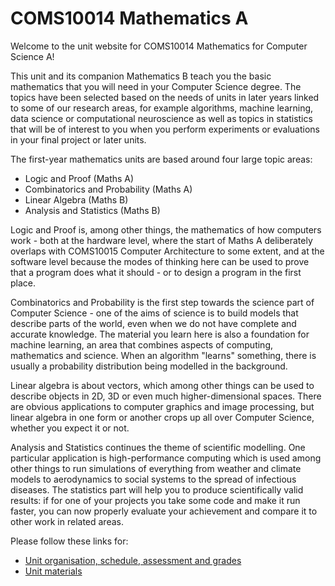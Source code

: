 # COMS10014 Mathematics A

Welcome to the unit website for COMS10014 Mathematics for Computer Science A!

This unit and its companion Mathematics B teach you the basic mathematics that you will need in your Computer Science degree. The topics have been selected based on the needs of units in later years linked to some of our research areas, for example algorithms, machine learning, data science or computational neuroscience as well as topics in statistics that will be of interest to you when you perform experiments or evaluations in your final project or later units.

The first-year mathematics units are based around four large topic areas:

  * Logic and Proof (Maths A)
  * Combinatorics and Probability (Maths A)
  * Linear Algebra (Maths B)
  * Analysis and Statistics (Maths B)

Logic and Proof is, among other things, the mathematics of how computers work - both at the hardware level, where the start of Maths A deliberately overlaps with COMS10015 Computer Architecture to some extent, and at the software level because the modes of thinking here can be used to prove that a program does what it should - or to design a program in the first place.

Combinatorics and Probability is the first step towards the science part of Computer Science - one of the aims of science is to build models that describe parts of the world, even when we do not have complete and accurate knowledge. The material you learn here is also a foundation for machine learning, an area that combines aspects of computing, mathematics and science. When an algorithm "learns" something, there is usually a probability distribution being modelled in the background.

Linear algebra is about vectors, which among other things can be used to describe objects in 2D, 3D or even much higher-dimensional spaces. There are obvious applications to computer graphics and image processing, but linear algebra in one form or another crops up all over Computer Science, whether you expect it or not.

Analysis and Statistics continues the theme of scientific modelling. One particular application is high-performance computing which is used among other things to run simulations of everything from weather and climate models to aerodynamics to social systems to the spread of infectious diseases. The statistics part will help you to produce scientifically valid results: if for one of your projects you take some code and make it run faster, you can now properly evaluate your achievement and compare it to other work in related areas.

Please follow these links for:

  * [Unit organisation, schedule, assessment and grades](organisation.html)
  * [Unit materials](materials.html)
